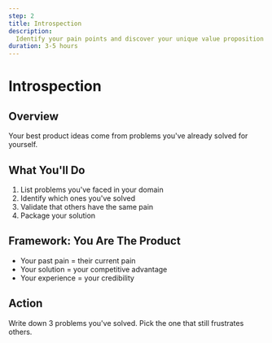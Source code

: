 ```yaml
---
step: 2
title: Introspection
description:
  Identify your pain points and discover your unique value proposition
duration: 3-5 hours
---
```


# Introspection

## Overview

Your best product ideas come from problems you've already solved for yourself.

## What You'll Do

1. List problems you've faced in your domain
2. Identify which ones you've solved
3. Validate that others have the same pain
4. Package your solution

## Framework: You Are The Product

- Your past pain = their current pain
- Your solution = your competitive advantage
- Your experience = your credibility

## Action

Write down 3 problems you've solved. Pick the one that still frustrates others.
